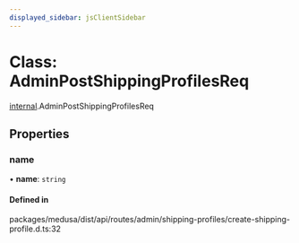 ```yaml
---
displayed_sidebar: jsClientSidebar
---
```


# Class: AdminPostShippingProfilesReq

[internal](../modules/internal.md).AdminPostShippingProfilesReq

## Properties

### name

• **name**: `string`

#### Defined in

packages/medusa/dist/api/routes/admin/shipping-profiles/create-shipping-profile.d.ts:32
